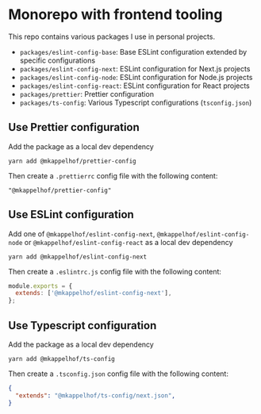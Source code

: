 # Monorepo with frontend tooling

This repo contains various packages I use in personal projects.

- `packages/eslint-config-base`: Base ESLint configuration extended by specific configurations
- `packages/eslint-config-next`: ESLint configuration for Next.js projects
- `packages/eslint-config-node`: ESLint configuration for Node.js projects
- `packages/eslint-config-react`: ESLint configuration for React projects
- `packages/prettier`: Prettier configuration
- `packages/ts-config`: Various Typescript configurations (`tsconfig.json`)

## Use Prettier configuration

Add the package as a local dev dependency

`yarn add @mkappelhof/prettier-config`

Then create a `.prettierrc` config file with the following content:

```
"@mkappelhof/prettier-config"
```

## Use ESLint configuration

Add one of `@mkappelhof/eslint-config-next`, `@mkappelhof/eslint-config-node` or `@mkappelhof/eslint-config-react` as a local dev dependency

`yarn add @mkappelhof/eslint-config-next`

Then create a `.eslintrc.js` config file with the following content:

```JavaScript
module.exports = {
  extends: ['@mkappelhof/eslint-config-next'],
};
```

## Use Typescript configuration

Add the package as a local dev dependency

`yarn add @mkappelhof/ts-config`

Then create a `.tsconfig.json` config file with the following content:

```JSON
{
  "extends": "@mkappelhof/ts-config/next.json",
}
```
